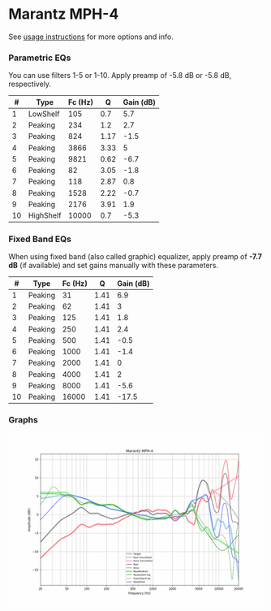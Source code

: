 # Marantz MPH-4
See [usage instructions](https://github.com/jaakkopasanen/AutoEq#usage) for more options and info.

### Parametric EQs
You can use filters 1-5 or 1-10. Apply preamp of -5.8 dB or -5.8 dB, respectively.

|   # | Type      |   Fc (Hz) |    Q |   Gain (dB) |
|-----|-----------|-----------|------|-------------|
|   1 | LowShelf  |       105 | 0.7  |         5.7 |
|   2 | Peaking   |       234 | 1.2  |         2.7 |
|   3 | Peaking   |       824 | 1.17 |        -1.5 |
|   4 | Peaking   |      3866 | 3.33 |         5   |
|   5 | Peaking   |      9821 | 0.62 |        -6.7 |
|   6 | Peaking   |        82 | 3.05 |        -1.8 |
|   7 | Peaking   |       118 | 2.87 |         0.8 |
|   8 | Peaking   |      1528 | 2.22 |        -0.7 |
|   9 | Peaking   |      2176 | 3.91 |         1.9 |
|  10 | HighShelf |     10000 | 0.7  |        -5.3 |

### Fixed Band EQs
When using fixed band (also called graphic) equalizer, apply preamp of **-7.7 dB** (if available) and set gains manually with these parameters.

|   # | Type    |   Fc (Hz) |    Q |   Gain (dB) |
|-----|---------|-----------|------|-------------|
|   1 | Peaking |        31 | 1.41 |         6.9 |
|   2 | Peaking |        62 | 1.41 |         3   |
|   3 | Peaking |       125 | 1.41 |         1.8 |
|   4 | Peaking |       250 | 1.41 |         2.4 |
|   5 | Peaking |       500 | 1.41 |        -0.5 |
|   6 | Peaking |      1000 | 1.41 |        -1.4 |
|   7 | Peaking |      2000 | 1.41 |         0   |
|   8 | Peaking |      4000 | 1.41 |         2   |
|   9 | Peaking |      8000 | 1.41 |        -5.6 |
|  10 | Peaking |     16000 | 1.41 |       -17.5 |

### Graphs
![](./Marantz%20MPH-4.png)
